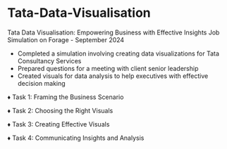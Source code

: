 # Tata-Data-Visualisation
Tata Data Visualisation: Empowering Business with Effective Insights Job Simulation on Forage - September 2024  

- Completed a simulation involving creating data visualizations for Tata Consultancy Services
- Prepared questions for a meeting with client senior leadership
- Created visuals for data analysis to help executives with effective decision making

♦ Task 1: Framing the Business Scenario

♦ Task 2: Choosing the Right Visuals

♦ Task 3: Creating Effective Visuals

♦ Task 4: Communicating Insights and Analysis
